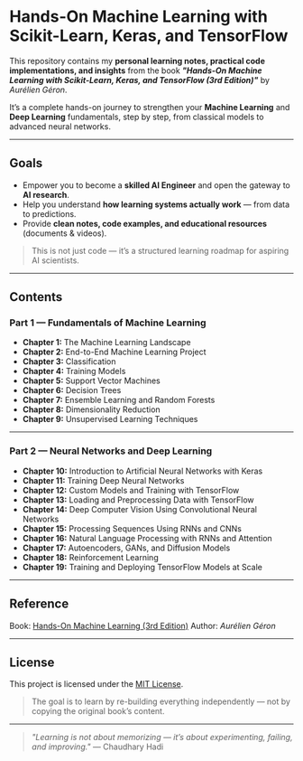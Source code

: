 # Hands-On Machine Learning with Scikit-Learn, Keras, and TensorFlow

This repository contains my **personal learning notes, practical code implementations, and insights**
from the book **_"Hands-On Machine Learning with Scikit-Learn, Keras, and TensorFlow (3rd Edition)"_**
by _Aurélien Géron_.

It’s a complete hands-on journey to strengthen your **Machine Learning** and **Deep Learning** fundamentals,
step by step, from classical models to advanced neural networks.

---

## Goals

- Empower you to become a **skilled AI Engineer** and open the gateway to **AI research**.
- Help you understand **how learning systems actually work** — from data to predictions.
- Provide **clean notes, code examples, and educational resources** (documents & videos).

> This is not just code — it’s a structured learning roadmap for aspiring AI scientists.

---

## Contents

### Part 1 — Fundamentals of Machine Learning

- **Chapter 1:** The Machine Learning Landscape
- **Chapter 2:** End-to-End Machine Learning Project
- **Chapter 3:** Classification
- **Chapter 4:** Training Models
- **Chapter 5:** Support Vector Machines
- **Chapter 6:** Decision Trees
- **Chapter 7:** Ensemble Learning and Random Forests
- **Chapter 8:** Dimensionality Reduction
- **Chapter 9:** Unsupervised Learning Techniques

---

### Part 2 — Neural Networks and Deep Learning

- **Chapter 10:** Introduction to Artificial Neural Networks with Keras
- **Chapter 11:** Training Deep Neural Networks
- **Chapter 12:** Custom Models and Training with TensorFlow
- **Chapter 13:** Loading and Preprocessing Data with TensorFlow
- **Chapter 14:** Deep Computer Vision Using Convolutional Neural Networks
- **Chapter 15:** Processing Sequences Using RNNs and CNNs
- **Chapter 16:** Natural Language Processing with RNNs and Attention
- **Chapter 17:** Autoencoders, GANs, and Diffusion Models
- **Chapter 18:** Reinforcement Learning
- **Chapter 19:** Training and Deploying TensorFlow Models at Scale

---

## Reference

Book: [Hands-On Machine Learning (3rd Edition)](https://www.oreilly.com/library/view/hands-on-machine-learning/9781098125967/)
Author: _Aurélien Géron_

---

## License

This project is licensed under the [MIT License](LICENSE).
> The goal is to learn by re-building everything independently — not by copying the original book’s content.


---

> _"Learning is not about memorizing — it’s about experimenting, failing, and improving."_
> — Chaudhary Hadi
